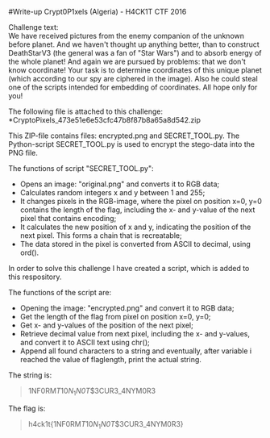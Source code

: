 #Write-up Crypt0P1xels (Algeria) - H4CK1T CTF 2016

Challenge text:<br/>
We have received pictures from the enemy companion of the unknown before planet. And we haven't thought up anything better, than to construct DeathStarV3 (the general was a fan of "Star Wars") and to absorb energy of the whole planet! And again we are pursued by problems: that we don't know coordinate! Your task is to determine coordinates of this unique planet (which according to our spy are ciphered in the image). Also he could steal one of the scripts intended for embedding of coordinates. All hope only for you!

The following file is attached to this challenge:<br/>
*CryptoPixels_473e51e6e53cfc47b8f87b8a65a8d542.zip

This ZIP-file contains files: encrypted.png and SECRET_TOOL.py. The Python-script SECRET_TOOL.py is used to encrypt the stego-data into the PNG file.

The functions of script "SECRET_TOOL.py":
* Opens an image: "original.png"  and converts it to RGB data;
* Calculates random integers x and y between 1 and 255;
* It changes pixels in the RGB-image, where the pixel on position x=0, y=0 contains the length of the flag, including the x- and y-value of the next pixel that contains encoding;
* It calculates the new position of x and y, indicating the position of the next pixel. This forms a chain that is recreatable;
* The data stored in the pixel is converted from ASCII to decimal, using ord().

In order to solve this challenge I have created a script, which is added to this respository.

The functions of the script are:
* Opening the image: "encrypted.png" and convert it to RGB data;
* Get the length of the flag from pixel on position x=0, y=0;
* Get x- and y-values of the position of the next pixel;
* Retrieve decimal value from next pixel, including the x- and y-values, and convert it to ASCII text using chr();
* Append all found characters to a string and eventually, after variable i reached the value of flaglength, print the actual string.

The string is:
> 1NF0RM$T10N_1$_N0T_$3CUR3_4NYM0R3

The flag is:
> h4ck1t{1NF0RM$T10N_1$_N0T_$3CUR3_4NYM0R3}
